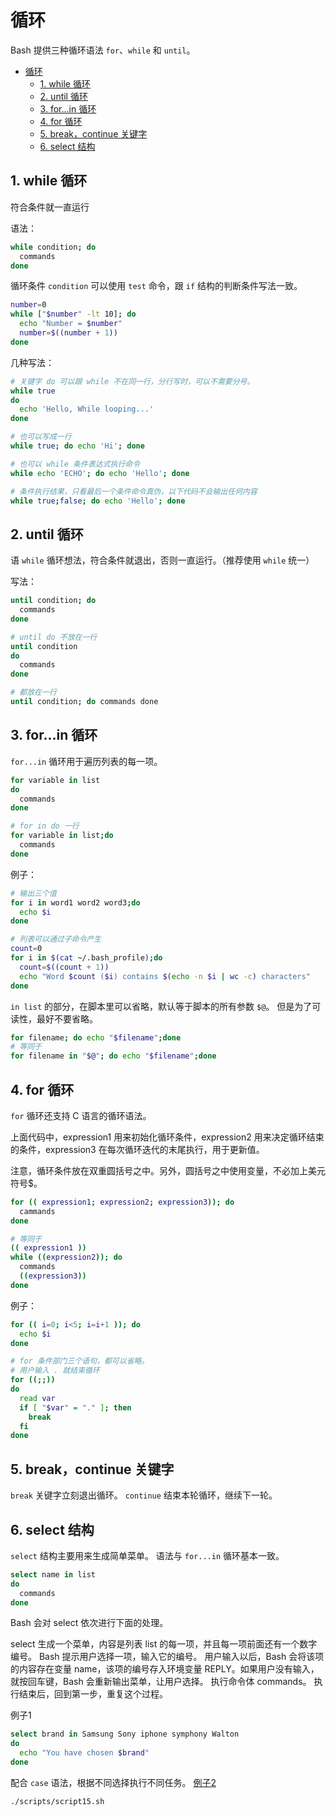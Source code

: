 #  循环

Bash 提供三种循环语法 `for`、`while` 和 `until`。

- [循环](#%e5%be%aa%e7%8e%af)
  - [1. while 循环](#1-while-%e5%be%aa%e7%8e%af)
  - [2. until 循环](#2-until-%e5%be%aa%e7%8e%af)
  - [3. for...in 循环](#3-forin-%e5%be%aa%e7%8e%af)
  - [4. for 循环](#4-for-%e5%be%aa%e7%8e%af)
  - [5. break，continue 关键字](#5-breakcontinue-%e5%85%b3%e9%94%ae%e5%ad%97)
  - [6. select 结构](#6-select-%e7%bb%93%e6%9e%84)

## 1. while 循环

符合条件就一直运行

语法：
```sh
while condition; do
  commands
done
```

循环条件 `condition` 可以使用 `test` 命令，跟 `if` 结构的判断条件写法一致。
```sh
number=0
while ["$number" -lt 10]; do
  echo "Number = $number"
  number=$((number + 1))
done
```

几种写法：
```sh
# 关键字 do 可以跟 while 不在同一行，分行写时，可以不需要分号。
while true
do
  echo 'Hello, While looping...'
done

# 也可以写成一行
while true; do echo 'Hi'; done

# 也可以 while 条件表达式执行命令
while echo 'ECHO'; do echo 'Hello'; done

# 条件执行结果，只看最后一个条件命令真伪，以下代码不会输出任何内容
while true;false; do echo 'Hello'; done
```

## 2. until 循环

语 `while` 循环想法，符合条件就退出，否则一直运行。（推荐使用 `while` 统一）

写法：
```sh
until condition; do
  commands
done

# until do 不放在一行
until condition
do
  commands
done

# 都放在一行
until condition; do commands done
```

## 3. for...in 循环

`for...in` 循环用于遍历列表的每一项。
```sh
for variable in list
do
  commands
done

# for in do 一行
for variable in list;do
  commands
done
```

例子：
```sh
# 输出三个值
for i in word1 word2 word3;do
  echo $i
done

# 列表可以通过子命令产生
count=0
for i in $(cat ~/.bash_profile);do
  count=$((count + 1))
  echo "Word $count ($i) contains $(echo -n $i | wc -c) characters"
done
```

`in list` 的部分，在脚本里可以省略，默认等于脚本的所有参数 `$@`。
但是为了可读性，最好不要省略。
```sh
for filename; do echo "$filename";done
# 等同于
for filename in "$@"; do echo "$filename";done
```

## 4. for 循环

`for` 循环还支持 C 语言的循环语法。

上面代码中，expression1 用来初始化循环条件，expression2 用来决定循环结束的条件，expression3 在每次循环迭代的末尾执行，用于更新值。

注意，循环条件放在双重圆括号之中。另外，圆括号之中使用变量，不必加上美元符号$。
```sh
for (( expression1; expression2; expression3)); do
  cammands
done

# 等同于
(( expression1 ))
while ((expression2)); do
  commands
  ((expression3))
done
```

例子：
```sh
for (( i=0; i<5; i=i+1 )); do
  echo $i
done

# for 条件部门三个语句，都可以省略。
# 用户输入 . 就结束循环
for ((;;))
do
  read var
  if [ "$var" = "." ]; then
    break
  fi
done

```

## 5. break，continue 关键字

`break` 关键字立刻退出循环。
`continue` 结束本轮循环，继续下一轮。

## 6. select 结构

`select` 结构主要用来生成简单菜单。
语法与 `for...in` 循环基本一致。
```sh
select name in list
do
  commands
done
```

Bash 会对 select 依次进行下面的处理。

select 生成一个菜单，内容是列表 list 的每一项，并且每一项前面还有一个数字编号。
Bash 提示用户选择一项，输入它的编号。
用户输入以后，Bash 会将该项的内容存在变量 name，该项的编号存入环境变量 REPLY。如果用户没有输入，就按回车键，Bash 会重新输出菜单，让用户选择。
执行命令体 commands。
执行结束后，回到第一步，重复这个过程。

例子1
```sh
select brand in Samsung Sony iphone symphony Walton
do
  echo "You have chosen $brand"
done
```

配合 `case` 语法，根据不同选择执行不同任务。
[例子2](./scripts/script15.sh)
```
./scripts/script15.sh
```